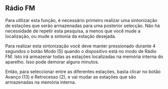 ## Rádio FM

Para utilizar esta função, é necessário primeiro realizar uma sintonização de estações que serão armazenadas para uma posterior selecção. Não há necessidade de repetir esta pesquisa, a menos que você mude a localização, ou mude a sintonia da estação desejada. 

Para realizar esta sintonização você deve manter pressionado durante 4 segundos o botão Modo (5) quando o dispositivo está no modo de Rádio FM. 
Isto irá armazenar todas as estações localizadas na memória interna do aparelho. Isso pode demorar alguns minutos. 

Então, para seleccionar entre as diferentes estações, basta clicar no botão Avanço (13) e Retrocesso (2), e vai mudar as estações que são armazenadas na memória interna. 
